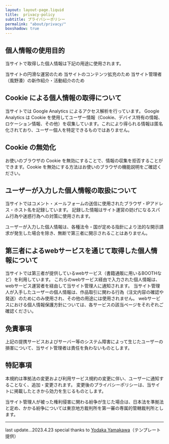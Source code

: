 ```yaml
---
layout: layout-page.liquid
title:  privacy-policy
subtitle: プライバシーポリシー
permalink: "about/privacy/"
boxshadow: true
---
```

 
<div id="privacy" class="markdown__wrapper">

## 個人情報の使用目的
当サイトで取得した個人情報は下記の用途に使用されます。

当サイトの円滑な運営のため 
当サイトのコンテンツ拡充のため
当サイト管理者（風野湊）の新作紹介・活動紹介のため

## Cookie による個人情報の取得について
当サイトでは Google Analytics によるアクセス解析を行っています。
Google Analytics は Cookie を使用してユーザー情報（Cookie、デバイス特有の情報、ロケーション情報、その他）を収集しています。これにより得られる情報は匿名化されており、ユーザー個人を特定できるものではありません。

## Cookie の無効化
お使いのブラウザの Cookie を無効にすることで、情報の収集を拒否することができます。Cookie を無効にする方法はお使いのブラウザの機能説明をご確認ください。

## ユーザーが入力した個人情報の取扱について
当サイトではコメント・メールフォームの送信に使用されたブラウザ・IPアドレス・ホスト名を記録しています。
記録した情報はサイト運営の妨げになるスパム行為や迷惑行為への対策に使用されます。

ユーザーが入力した個人情報は、各種法令・国が定める指針により法的な開示請求が発生した場合を除き、無断で第三者に開示されることはありません。

## 第三者によるwebサービスを通じて取得した個人情報について
当サイトでは第三者が提供しているwebサービス（書籍通販に用いるBOOTHなど）を利用しています。
これらのwebサービス経由で入力された個人情報は、webサービス運営者を経由して当サイト管理人に通知されます。
当サイト管理人が入手したユーザーの個人情報は、作品取引に関わる行為（注文内容の確認や発送）のためにのみ使用され、その他の用途には使用されません。
webサービスにおける個人情報保護方針については、各サービスの該当ページをそれぞれご確認ください。

## 免責事項
上記の提携サービスおよびサーバー等のシステム障害によって生じたユーザーの損害について、当サイト管理者は責任を負わないものとします。

## 特記事項
本規約は準拠法の変更および利用サービス規約の変更に伴い、ユーザーに通知することなく、追加・変更されます。
変更後のプライバシーポリシーは、当サイトに掲載したときから効力を生じるものとします。

当サイト管理人が被った権利侵害に関わる紛争が生じた場合は、日本法を準拠法と定め、かかる紛争については東京地方裁判所を第一審の専属的管轄裁判所とします。

<hr>

last update...2023.4.23
special thanks to <a href="https://libsy.net/" target="_blank" rel="noopenner noreferrer">Yodaka Yamakawa</a>（テンプレート提供）